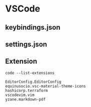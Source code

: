 # VSCode
## keybindings.json
## settings.json
## Extension
```
code --list-extensions
```

```
EditorConfig.EditorConfig
equinusocio.vsc-material-theme-icons
hashicorp.terraform
vscodevim.vim
yzane.markdown-pdf

```
